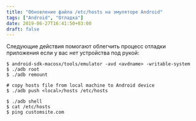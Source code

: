 ```yaml
---
title: "Обновление файла /etc/hosts на эмуляторе Android"
tags: ["Android", "Отладка"]
date: 2019-06-27T16:41:50+03:00
draft: false
---
```


Следующие действия помогают облегчить процесс отладки приложения если у вас нет устройства под рукой:

```shell
$ android-sdk-macosx/tools/emulator -avd <avdname> -writable-system
$ ./adb root
$ ./adb remount

# copy hosts file from local machine to Android device
$ ./adb push <local>/hosts /etc/hosts

$ ./adb shell
$ cat /etc/hosts
$ ping customsite.com
```
